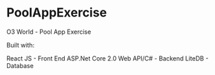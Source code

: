 # PoolAppExercise

O3 World - Pool App Exercise

Built with:

React JS - Front End
ASP.Net Core 2.0 Web API/C# - Backend
LiteDB - Database
